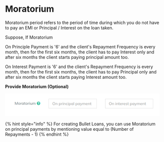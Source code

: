 # Moratorium

Moratorium period refers to the period of time during which you do not have to pay an EMI or Principal / Interest on the loan taken.&#x20;

Suppose, If Moratorium

On Principle Payment is '6' and the client's Repayment Frequency is every month, then for the first six months, the client has to pay Interest only and after six months the client starts paying principal amount too.

On Interest Payment is '6' and the client's Repayment Frequency is every month, then for the first six months, the client has to pay Principal only and after six months the client starts paying Interest amount too.

**Provide Moratorium (Optional)**&#x20;

![](../../../../.gitbook/assets/mora.png)

{% hint style="info" %}
For creating Bullet Loans, you can use Moratorium on principal payments by mentioning value equal to (Number of Repayments - 1)
{% endhint %}
